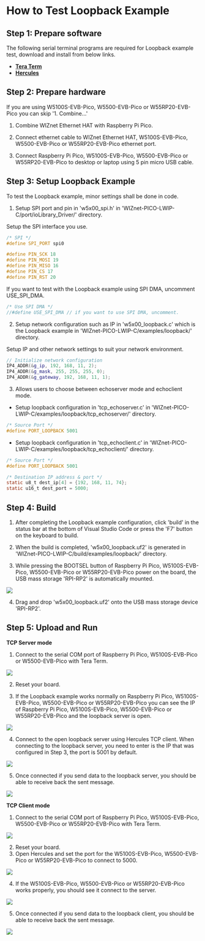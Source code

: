 # How to Test Loopback Example



## Step 1: Prepare software

The following serial terminal programs are required for Loopback example test, download and install from below links.

- [**Tera Term**][link-tera_term]
- [**Hercules**][link-hercules]



## Step 2: Prepare hardware

If you are using W5100S-EVB-Pico, W5500-EVB-Pico or W55RP20-EVB-Pico you can skip '1. Combine...'

1. Combine WIZnet Ethernet HAT with Raspberry Pi Pico.

2. Connect ethernet cable to WIZnet Ethernet HAT, W5100S-EVB-Pico, W5500-EVB-Pico or W55RP20-EVB-Pico ethernet port.

3. Connect Raspberry Pi Pico, W5100S-EVB-Pico, W5500-EVB-Pico or W55RP20-EVB-Pico to desktop or laptop using 5 pin micro USB cable.



## Step 3: Setup Loopback Example

To test the Loopback example, minor settings shall be done in code.

1. Setup SPI port and pin in 'w5x00_spi.h' in 'WIZnet-PICO-LWIP-C/port/ioLibrary_Driver/' directory.

Setup the SPI interface you use.

```cpp
/* SPI */
#define SPI_PORT spi0

#define PIN_SCK 18
#define PIN_MOSI 19
#define PIN_MISO 16
#define PIN_CS 17
#define PIN_RST 20
```

If you want to test with the Loopback example using SPI DMA, uncomment USE_SPI_DMA.

```cpp
/* Use SPI DMA */
//#define USE_SPI_DMA // if you want to use SPI DMA, uncomment.
```

2. Setup network configuration such as IP in 'w5x00_loopback.c' which is the Loopback example in 'WIZnet-PICO-LWIP-C/examples/loopback/' directory.

Setup IP and other network settings to suit your network environment.

```cpp
// Initialize network configuration
IP4_ADDR(&g_ip, 192, 168, 11, 2);
IP4_ADDR(&g_mask, 255, 255, 255, 0);
IP4_ADDR(&g_gateway, 192, 168, 11, 1);
```

3. Allows users to choose between echoserver mode and echoclient mode.

- Setup loopback configuration in 'tcp_echoserver.c' in 'WIZnet-PICO-LWIP-C/examples/loopback/tcp_echoserver/' directory.

```cpp
/* Source Port */
#define PORT_LOOPBACK 5001
```

- Setup loopback configuration in 'tcp_echoclient.c' in 'WIZnet-PICO-LWIP-C/examples/loopback/tcp_echoclient/' directory.

```c
/* Source Port */
#define PORT_LOOPBACK 5001

/* Destination IP address & port */
static u8_t dest_ip[4] = {192, 168, 11, 74};
static u16_t dest_port = 5000;
```



## Step 4: Build

1. After completing the Loopback example configuration, click 'build' in the status bar at the bottom of Visual Studio Code or press the 'F7' button on the keyboard to build.

2. When the build is completed, 'w5x00_loopback.uf2' is generated in 'WIZnet-PICO-LWIP-C/build/examples/loopback/' directory.

3. While pressing the BOOTSEL button of Raspberry Pi Pico, W5100S-EVB-Pico, W5500-EVB-Pico or W55RP20-EVB-Pico power on the board, the USB mass storage 'RPI-RP2' is automatically mounted.

![][link-raspberry_pi_pico_usb_mass_storage]

4. Drag and drop 'w5x00_loopback.uf2' onto the USB mass storage device 'RPI-RP2'.



## Step 5: Upload and Run

**TCP Server mode**

1. Connect to the serial COM port of Raspberry Pi Pico, W5100S-EVB-Pico or W5500-EVB-Pico with Tera Term.

![][link-connect_to_serial_com_port]

2. Reset your board.

3. If the Loopback example works normally on Raspberry Pi Pico, W5100S-EVB-Pico, W5500-EVB-Pico or W55RP20-EVB-Pico you can see the IP of Raspberry Pi Pico, W5100S-EVB-Pico, W5500-EVB-Pico or W55RP20-EVB-Pico and the loopback server is open.

![][link-see_network_information_of_raspberry_pi_pico_and_open_loopback_server]

4. Connect to the open loopback server using Hercules TCP client. When connecting to the loopback server, you need to enter is the IP that was configured in Step 3, the port is 5001 by default.

![][link-connect_to_loopback_server_using_hercules_tcp_client_1]

5. Once connected if you send data to the loopback server, you should be able to receive back the sent message.

![][link-receive_back_sent_message]

**TCP Client mode**

1. Connect to the serial COM port of Raspberry Pi Pico, W5100S-EVB-Pico, W5500-EVB-Pico or W55RP20-EVB-Pico with Tera Term.

![][link-connect_to_serial_com_port]

2. Reset your board.
3. Open Hercules and set the port for the W5100S-EVB-Pico, W5500-EVB-Pico or W55RP20-EVB-Pico to connect to 5000.

![][link-hercules_server_open]

4. If the W5100S-EVB-Pico, W5500-EVB-Pico or W55RP20-EVB-Pico works properly, you should see it connect to the server.

![][link-lwip_client_connect]

5. Once connected if you send data to the loopback client, you should be able to receive back the sent message.

![][link-client_echo_data]

<!--
Link
-->

[link-tera_term]: https://osdn.net/projects/ttssh2/releases/
[link-hercules]: https://www.hw-group.com/software/hercules-setup-utility
[link-raspberry_pi_pico_usb_mass_storage]: https://github.com/Wiznet/RP2040-HAT-LWIP-C/blob/main/static/images/loopback/raspberry_pi_pico_usb_mass_storage.png
[link-connect_to_serial_com_port]: https://github.com/Wiznet/RP2040-HAT-LWIP-C/blob/main/static/images/loopback/connect_to_serial_com_port.png
[link-see_network_information_of_raspberry_pi_pico_and_open_loopback_server]: https://github.com/Wiznet/RP2040-HAT-LWIP-C/blob/main/static/images/loopback/see_network_information_of_raspberry_pi_pico_and_open_loopback_server.png
[link-connect_to_loopback_server_using_hercules_tcp_client_1]: https://github.com/Wiznet/RP2040-HAT-LWIP-C/blob/main/static/images/loopback/connect_to_loopback_server_using_hercules_tcp_client.png
[link-receive_back_sent_message]: https://github.com/Wiznet/RP2040-HAT-LWIP-C/blob/main/static/images/loopback/receive_back_sent_message.png
[link-hercules_server_open]:https://github.com/Wiznet/RP2040-HAT-LWIP-C/blob/main/static/images/loopback/hercules_server_open.png
[link-lwip_client_connect]:https://github.com/Wiznet/RP2040-HAT-LWIP-C/blob/main/static/images/loopback/lwip_client_connect.png
[link-client_echo_data]:https://github.com/Wiznet/RP2040-HAT-LWIP-C/blob/main/static/images/loopback/client_echo_data.png
